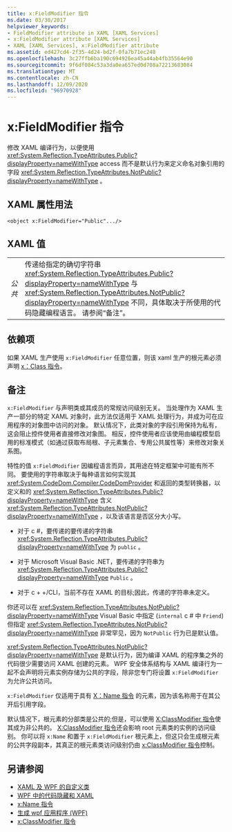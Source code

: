 ```yaml
---
title: x:FieldModifier 指令
ms.date: 03/30/2017
helpviewer_keywords:
- FieldModifier attribute in XAML [XAML Services]
- x:FieldModifier attribute [XAML Services]
- XAML [XAML Services], x:FieldModifier attribute
ms.assetid: ed427cd4-2f35-4d24-bd2f-0fa7b71ec248
ms.openlocfilehash: 3c27ffb6ba190c694926ea45a44ab4fb35564e90
ms.sourcegitcommit: 9f6df084c53a3da0ea657ed0d708a72213683084
ms.translationtype: MT
ms.contentlocale: zh-CN
ms.lasthandoff: 12/09/2020
ms.locfileid: "96970928"
---
```

# <a name="xfieldmodifier-directive"></a>x:FieldModifier 指令
修改 XAML 编译行为，以便使用 <xref:System.Reflection.TypeAttributes.Public?displayProperty=nameWithType> access 而不是默认行为来定义命名对象引用的字段 <xref:System.Reflection.TypeAttributes.NotPublic?displayProperty=nameWithType> 。

## <a name="xaml-attribute-usage"></a>XAML 属性用法

```xaml
<object x:FieldModifier="Public".../>
```

## <a name="xaml-values"></a>XAML 值

|||
|-|-|
|*公共*|传递给指定的确切字符串 <xref:System.Reflection.TypeAttributes.Public?displayProperty=nameWithType> 与 <xref:System.Reflection.TypeAttributes.NotPublic?displayProperty=nameWithType> 不同，具体取决于所使用的代码隐藏编程语言。 请参阅“备注”。|

## <a name="dependencies"></a>依赖项

 如果 XAML 生产使用 `x:FieldModifier` 任意位置，则该 xaml 生产的根元素必须声明 [x：Class 指令](xclass-directive.md)。

## <a name="remarks"></a>备注

`x:FieldModifier` 与声明类或其成员的常规访问级别无关。 当处理作为 XAML 生产一部分的特定 XAML 对象时，此方法仅适用于 XAML 处理行为，并成为可在应用程序的对象图中访问的对象。 默认情况下，此类对象的字段引用保持为私有，这会阻止控件使用者直接修改对象图。 相反，控件使用者应该使用由编程模型启用的标准模式（如通过获取布局根、子元素集合、专用公共属性等）来修改对象关系图。

特性的值 `x:FieldModifier` 因编程语言而异，其用途在特定框架中可能有所不同。 要使用的字符串取决于每种语言如何实现其 <xref:System.CodeDom.Compiler.CodeDomProvider> 和返回的类型转换器，以定义和的 <xref:System.Reflection.TypeAttributes.Public?displayProperty=nameWithType> 含义 <xref:System.Reflection.TypeAttributes.NotPublic?displayProperty=nameWithType> ，以及该语言是否区分大小写。

- 对于 c #，要传递的要传递的字符串 <xref:System.Reflection.TypeAttributes.Public?displayProperty=nameWithType> 为 `public` 。

- 对于 Microsoft Visual Basic .NET，要传递的字符串为 <xref:System.Reflection.TypeAttributes.Public?displayProperty=nameWithType> `Public` 。

- 对于 c + +/CLI，当前不存在 XAML 的目标;因此，传递的字符串未定义。

你还可以在 <xref:System.Reflection.TypeAttributes.NotPublic?displayProperty=nameWithType> Visual Basic 中指定 (`internal` c # 中 `Friend`) 但指定 <xref:System.Reflection.TypeAttributes.NotPublic?displayProperty=nameWithType> 非常罕见，因为 `NotPublic` 行为已是默认值。

<xref:System.Reflection.TypeAttributes.NotPublic?displayProperty=nameWithType> 是默认行为，因为编译 XAML 的程序集之外的代码很少需要访问 XAML 创建的元素。 WPF 安全体系结构与 XAML 编译行为一起不会声明将元素实例存储为公共的字段，除非您专门将设置 `x:FieldModifier` 为允许公共访问。

`x:FieldModifier` 仅适用于具有 [X：Name 指令](xname-directive.md) 的元素，因为该名称用于在其公开后引用字段。

默认情况下，根元素的分部类是公共的;但是，可以使用 [X:ClassModifier 指令](xclassmodifier-directive.md)使其成为非公共的。 [X:ClassModifier 指令](xclassmodifier-directive.md)还会影响 root 元素类的实例的访问级别。 你可以将 `x:Name` 和置于 `x:FieldModifier` 根元素上，但这只会生成根元素的公共字段副本，其真正的根元素类访问级别仍由 [x:ClassModifier 指令](xclassmodifier-directive.md)控制。

## <a name="see-also"></a>另请参阅

- [XAML 及 WPF 的自定义类](../framework/wpf/advanced/xaml-and-custom-classes-for-wpf.md)
- [WPF 中的代码隐藏和 XAML](../framework/wpf/advanced/code-behind-and-xaml-in-wpf.md)
- [x:Name 指令](xname-directive.md)
- [生成 wpf 应用程序 (WPF) ](../framework/wpf/app-development/building-a-wpf-application-wpf.md)
- [x:ClassModifier 指令](xclassmodifier-directive.md)
